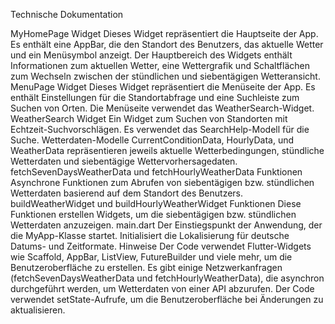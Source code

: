 
Technische Dokumentation

MyHomePage Widget
Dieses Widget repräsentiert die Hauptseite der App.
Es enthält eine AppBar, die den Standort des Benutzers, das aktuelle Wetter und ein Menüsymbol anzeigt.
Der Hauptbereich des Widgets enthält Informationen zum aktuellen Wetter, eine Wettergrafik und Schaltflächen zum Wechseln zwischen der stündlichen und siebentägigen Wetteransicht.
MenuPage Widget
Dieses Widget repräsentiert die Menüseite der App.
Es enthält Einstellungen für die Standortabfrage und eine Suchleiste zum Suchen von Orten.
Die Menüseite verwendet das WeatherSearch-Widget.
WeatherSearch Widget
Ein Widget zum Suchen von Standorten mit Echtzeit-Suchvorschlägen.
Es verwendet das SearchHelp-Modell für die Suche.
Wetterdaten-Modelle
CurrentConditionData, HourlyData, und WeatherData repräsentieren jeweils aktuelle Wetterbedingungen, stündliche Wetterdaten und siebentägige Wettervorhersagedaten.
fetchSevenDaysWeatherData und fetchHourlyWeatherData Funktionen
Asynchrone Funktionen zum Abrufen von siebentägigen bzw. stündlichen Wetterdaten basierend auf dem Standort des Benutzers.
buildWeatherWidget und buildHourlyWeatherWidget Funktionen
Diese Funktionen erstellen Widgets, um die siebentägigen bzw. stündlichen Wetterdaten anzuzeigen.
main.dart
Der Einstiegspunkt der Anwendung, der die MyApp-Klasse startet.
Initialisiert die Lokalisierung für deutsche Datums- und Zeitformate.
Hinweise
Der Code verwendet Flutter-Widgets wie Scaffold, AppBar, ListView, FutureBuilder und viele mehr, um die Benutzeroberfläche zu erstellen.
Es gibt einige Netzwerkanfragen (fetchSevenDaysWeatherData und fetchHourlyWeatherData), die asynchron durchgeführt werden, um Wetterdaten von einer API abzurufen.
Der Code verwendet setState-Aufrufe, um die Benutzeroberfläche bei Änderungen zu aktualisieren.